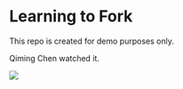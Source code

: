 # Learning to Fork

This repo is created for demo purposes only.

Qiming Chen watched it.

![](https://media.giphy.com/media/UrEQirmnMPxBwToULv/giphy.gif)
